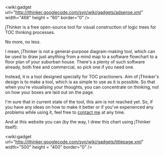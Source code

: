 &lt;wiki:gadget url="http://jthinker.googlecode.com/svn/wiki/gadgets/adsense.xml" width="468" height = "60" border="0" /&gt;

jThinker is a free open-source tool for visual construction of logic trees for TOC thinking processes.

No more, no less.

I mean, jThinker is not a general-purpose diagram-making tool, which can be used to draw just anything from a mind map to a software flowchart to a floor plan of your suburban house. There's a plenty of such software already, both free and commercial, so pick one if you need one.

Instead, it is a tool designed specially for TOC practioners. Aim of jThinker's design is to make a tool, which is as simple to use as it is possible. So that when you're visualising your thoughts, you can concentrate on thinking, not on how your boxes are laid out on the page.

I'm sure that in current state of the tool, this aim is not reached yet. So, if you have any ideas on how to make it better or if you've experienced any problems while using it, feel free to [contact me](mailto:ivan.appel@gmail.com) at any time.

And at this website you can (by the way, I drew this chart using jThinker itself):

&lt;wiki:gadget url="http://jthinker.googlecode.com/svn/wiki/gadgets/titlepage.xml" width="500" height = "400" border="0" /&gt;
